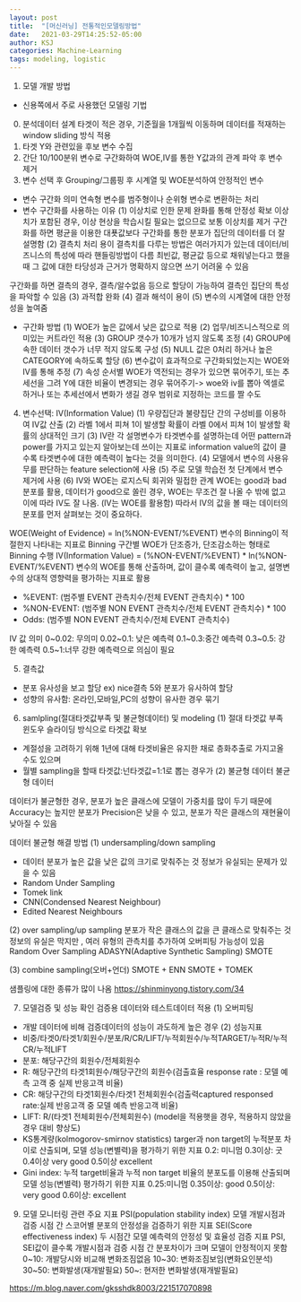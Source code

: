 ```yaml
---
layout: post
title:  "[머신러닝] 전통적인모델링방법"
date:   2021-03-29T14:25:52-05:00
author: KSJ
categories: Machine-Learning
tags: modeling, logistic
---
```


1. 모델 개발 방법
- 신용쪽에서 주로 사용했던 모델링 기법
0) 분석데이터 설계
타겟이 적은 경우, 기준월을 1개월씩 이동하며 데이터를 적재하는 window sliding 방식 적용
1) 타겟 Y와 관련있을 후보 변수 수집
2) 간단 10/100분위 변수로 구간화하여 WOE,IV를 통한 Y값과의 관계 파악 후 변수 제거
3) 변수 선택 후 Grouping/그룹핑 후 시계열 및 WOE분석하여 안정적인 변수 
- 변수 구간화 의미
연속형 변수를 범주형이나 순위형 변수로 변환하는 처리
- 변수 구간화를 사용하는 이유
(1) 이상치로 인한 문제 완화를 통해 안정성 확보
이상치가 포함된 경우, 이상 현상을 학습시킬 필요는 없으므로 보통 이상치를 제거
구간화를 하면 평균을 이용한 대푯값보다 구간화를 통한 분포가 집단의 데이터를 더 잘 설명함
(2) 결측치 처리 용이
결측치를 다루는 방법은 여러가지가 있는데 데이터/비즈니스의 특성에 따라 핸들링방법이 다름
최빈값, 평균값 등으로 채워넣는다고 했을때 그 값에 대한 타당성과 근거가 명확하지 않으면
쓰기 어려울 수 있음

구간화를 하면 결측의 경우, 결측/알수없음 등으로 할당이 가능하여
결측인 집단의 특성을 파악할 수 있음
(3) 과적합 완화
(4) 결과 해석이 용이
(5) 변수의 시계열에 대한 안정성을 높여줌

- 구간화 방법
(1) WOE가 높은 값에서 낮은 값으로 적용
(2) 업무/비즈니스적으로 의미있는 커트라인 적용
(3) GROUP 갯수가 10개가 넘지 않도록 조정
(4) GROUP에 속한 데이터 갯수가 너무 적지 않도록 구성
(5) NULL 값은 0처리 하거나 높은 CATEGORY에 속하도록 할당
(6) 변수값이 효과적으로 구간화되었는지는 WOE와 IV를 통해 추정
(7) 속성 순서별 WOE가 역전되는 경우가 있으면 묶어주기, 또는 추세선을 그려  Y에 대한 비율이 변경되는 경우 묶어주기-> woe와 iv를 뽑아 엑셀로 하거나 또는 추세선에서 변화가 생길 경우 범위로 지정하는 코드를 짤 수도 

4) 변수선택: IV(Information Value)
(1) 우량집단과 불량집단 간의 구성비를 이용하여 IV값 산출
(2) 라벨 1에서 피쳐 1이 발생할 확률이 라벨 0에서 피쳐 1이 발생할 확률의 상대적인 크기
(3) IV란 각 설명변수가 타겟변수를 설명하는데 어떤 pattern과 power를 가지고 있는지 알아보는데 쓰이는 지표로 information value의 값이 클수록 타겟변수에 대한 예측력이 높다는 것을 의미한다.
(4) 모델에서 변수의 사용유무를 판단하는 feature selection에 사용
(5) 주로 모델 학습전 첫 단계에서 변수 제거에 사용
(6) IV와 WOE는 로지스틱 회귀와 밀접한 관계
WOE는 good과 bad 분포를 활용, 데이터가 good으로 쏠린 경우, WOE는 무조건 잘 나올 수 밖에 없고 이에 따라 IV도 잘 나옴. (IV는 WOE를 활용함)
따라서 IV의 값을 볼 때는 데이터의 분포를 먼저 살펴보는 것이 중요하다.

WOE(Weight of Evidence) = ln(%NON-EVENT/%EVENT)
변수의 Binning이 적절한지 나타내는 지표로 Binning 구간별 WOE가 단조증가, 단조감소하는 형태로 Binning 수행
IV(Information Value) = (%NON-EVENT/%EVENT) * ln(%NON-EVENT/%EVENT)
변수의 WOE를 통해 산출하며, 값이 클수록 예측력이 높고, 설명변수의 상대적 영향력을 평가하는 지표로 활용
- %EVENT: (범주별 EVENT 관측치수/전체 EVENT 관측치수) * 100
- %NON-EVENT: (범주별 NON EVENT 관측치수/전체 EVENT 관측치수) * 100
- Odds: (범주별 NON EVENT 관측치수/전체 EVENT 관측치수)

IV 값 의미
0~0.02: 무의미
0.02~0.1: 낮은 예측력
0.1~0.3:중간 예측력
0.3~0.5: 강한 예측력
0.5~1:너무 강한 예측력으로 의심이 필요

5) 결측값
- 분포 유사성을 보고 할당 ex) nice결측 5와 분포가 유사하여 할당
- 성향의 유사함: 온라인,모바일,PC의 성향이 유사한 경우 묶기

6) samlpling(절대타겟값부족 및 불균형데이터) 및 modeling
(1) 절대 타겟값 부족
윈도우 슬라이딩 방식으로 타겟값 확보
- 계절성을 고려하기 위해 1년에 대해 타겟비율은 유지한 채로 층화추출로 가지고올 수도 있으며
- 월별 sampling을 할때 타겟값:넌타겟값=1:1로 뽑는 경우가 
(2) 불균형 데이터
불균형 데이터

데이터가 불균형한 경우, 
분포가 높은 클래스에 모델이 가중치를 많이 두기 때문에Accuracy는 높지만 분포가  Precision은 낮을 수 있고, 분포가 작은 클래스의 재현율이 낮아질 수 있음

데이터 불균형 해결 방법
(1) undersampling/down sampling
- 데이터 분포가 높은 값을 낮은 값의 크기로 맞춰주는 것
정보가 유실되는 문제가 있을 수 있음
- Random Under Sampling
- Tomek link
- CNN(Condensed Nearest Neighbour)
- Edited Nearest Neighbours

(2) over sampling/up sampling
분포가 작은 클래스의 값을 큰 클래스로 맞춰주는 것
정보의 유실은 막지만 , 여러 유형의 관측치를 추가하여 오버피팅 가능성이 있음
Random Over Sampling
ADASYN(Adaptive Synthetic Sampling) 
SMOTE

(3) combine sampling(오버+언더)
 SMOTE + ENN
 SMOTE + TOMEK


샘플링에 대한 종류가 많이 나옴
https://shinminyong.tistory.com/34


7) 모델검증 및 성능 확인
 검증용 데이터와 테스트데이터 적용
(1) 오버피팅
- 개발 데이터에 비해 검증데이터의 성능이 과도하게 높은 경우
(2) 성능지표
- 비중/타겟0/타겟1/회원수/분포/R/CR/LIFT/누적회원수/누적TARGET/누적R/누적CR/누적LIFT
- 분포: 해당구간의 회원수/전체회원수
- R: 해당구간의 타겟1회원수/해당구간의 회원수(검출효율 response rate : 모델 예측 고객 중 실제 반응고객 비율)
- CR: 해당구간의 타겟1회원수/타겟1 전체회원수(검출력captured responsed rate:실제 반응고객 중 모델 예측 반응고객 비율)
- LIFT: R/(타겟1 전체회원수/전체회원수) (model을 적용햇을 경우, 적용하지 않았을 경우 대비 향상도)
- KS통계량(kolmogorov-smirnov statistics) targer과 non target의 누적분포 차이로 산출되며, 모델 성능(변별력)을 평가하기 위한 지표
0.2: 미니멈
0.3이상: 굿
0.4이상 very good
0.5이상 excellent
- Gini index: 누적 target비율과 누적 non target 비율의 분포도를 이용해 산출되며 모델 성능(변별력) 평가하기 위한 지표
0.25:미니멈
0.35이상: good
0.5이상: very good
0.6이상: excellent



9. 모델 모니터링 관련 주요 지표
PSI(population stability index)
모델 개발시점과 검증 시점 간 스코어별 분포의 안정성을 검증하기 위한 지표
SEI(Score effectiveness index)
두 시점간 모델 예측력의 안정성 및 효율성 검증 지표
PSI, SEI값이 클수록 개발시점과 검증 시점 간 분포차이가 크며 모델이 안정적이지 못함
0~10: 개발당시와 비교해 변화조짐없음
10~30: 변화조짐보임(변화요인분석)
30~50: 변화발생(재개발필요)
50~: 현저한 변화발생(재개발필요)

https://m.blog.naver.com/gksshdk8003/221517070898
